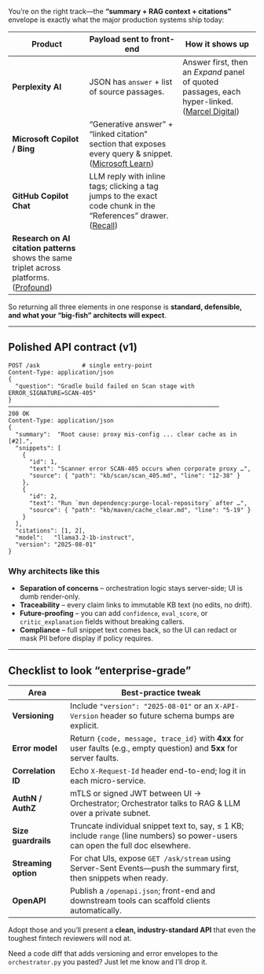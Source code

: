 You’re on the right track—the **“summary + RAG context + citations”** envelope is exactly what the major production systems ship today:

| Product                                                                                       | Payload sent to front-end                                                                                          | How it shows up                                                                                   |
| --------------------------------------------------------------------------------------------- | ------------------------------------------------------------------------------------------------------------------ | ------------------------------------------------------------------------------------------------- |
| **Perplexity AI**                                                                             | JSON has `answer` + list of source passages.                                                                       | Answer first, then an *Expand* panel of quoted passages, each hyper-linked. ([Marcel Digital][1]) |
| **Microsoft Copilot / Bing**                                                                  | “Generative answer” + “linked citation” section that exposes every query & snippet. ([Microsoft Learn][2])         |                                                                                                   |
| **GitHub Copilot Chat**                                                                       | LLM reply with inline tags; clicking a tag jumps to the exact code chunk in the “References” drawer. ([Recall][3]) |                                                                                                   |
| **Research on AI citation patterns** shows the same triplet across platforms. ([Profound][4]) |                                                                                                                    |                                                                                                   |

So returning all three elements in one response is **standard, defensible, and what your “big-fish” architects will expect**.

---

## Polished API contract (v1)

```http
POST /ask            # single entry-point
Content-Type: application/json
{
  "question": "Gradle build failed on Scan stage with ERROR_SIGNATURE=SCAN-405"
}
────────────────────────────────────────────────────────────
200 OK
Content-Type: application/json
{
  "summary":  "Root cause: proxy mis-config ... clear cache as in [#2].",
  "snippets": [
    {
      "id": 1,
      "text": "Scanner error SCAN-405 occurs when corporate proxy …",
      "source": { "path": "kb/scan/scan_405.md", "line": "12-38" }
    },
    {
      "id": 2,
      "text": "Run `mvn dependency:purge-local-repository` after …",
      "source": { "path": "kb/maven/cache_clear.md", "line": "5-19" }
    }
  ],
  "citations": [1, 2],
  "model":   "llama3.2-1b-instruct",
  "version": "2025-08-01"
}
```

### Why architects like this

* **Separation of concerns** – orchestration logic stays server-side; UI is dumb render-only.
* **Traceability** – every claim links to immutable KB text (no edits, no drift).
* **Future-proofing** – you can add `confidence`, `eval_score`, or `critic_explanation` fields without breaking callers.
* **Compliance** – full snippet text comes back, so the UI can redact or mask PII before display if policy requires.

---

## Checklist to look “enterprise-grade”

| Area                 | Best-practice tweak                                                                                                              |
| -------------------- | -------------------------------------------------------------------------------------------------------------------------------- |
| **Versioning**       | Include `"version": "2025-08-01"` or an `X-API-Version` header so future schema bumps are explicit.                              |
| **Error model**      | Return `{code, message, trace_id}` with **4xx** for user faults (e.g., empty question) and **5xx** for server faults.            |
| **Correlation ID**   | Echo `X-Request-Id` header end-to-end; log it in each micro-service.                                                             |
| **AuthN / AuthZ**    | mTLS or signed JWT between UI → Orchestrator; Orchestrator talks to RAG & LLM over a private subnet.                             |
| **Size guardrails**  | Truncate individual snippet text to, say, ≤ 1 KB; include `range` (line numbers) so power-users can open the full doc elsewhere. |
| **Streaming option** | For chat UIs, expose `GET /ask/stream` using Server-Sent Events—push the summary first, then snippets when ready.                |
| **OpenAPI**          | Publish a `/openapi.json`; front-end and downstream tools can scaffold clients automatically.                                    |

Adopt those and you’ll present a **clean, industry-standard API** that even the toughest fintech reviewers will nod at.

Need a code diff that adds versioning and error envelopes to the `orchestrator.py` you pasted? Just let me know and I’ll drop it.

[1]: https://www.marceldigital.com/blog/how-to-rank-on-perplexity-ai?utm_source=chatgpt.com "How to Rank on Perplexity AI: Embracing the Power of Answer ..."
[2]: https://learn.microsoft.com/en-us/copilot/microsoft-365/manage-public-web-access?utm_source=chatgpt.com "Data, privacy, and security for web search in Microsoft 365 Copilot ..."
[3]: https://www.getrecall.ai/summary/ai/using-your-repository-for-rag-learnings-from-github-copilot-chat?utm_source=chatgpt.com "Using your repository for RAG: Learnings from GitHub Copilot Chat"
[4]: https://www.tryprofound.com/blog/ai-platform-citation-patterns?utm_source=chatgpt.com "AI Platform Citation Patterns: How ChatGPT, Google AI Overviews ..."

